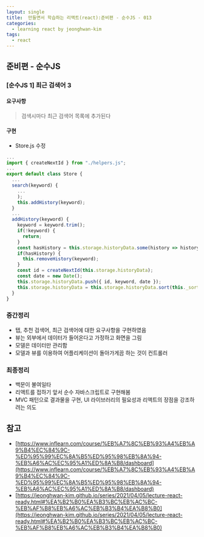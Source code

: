 ```yaml
---
layout: single
title:  만들면서 학습하는 리액트(react):준비편 - 순수JS - 013
categories: 
  - learning react by jeonghwan-kim
tags: 
  - react
---
```


## 준비편 - 순수JS

### [순수JS 1] 최근 검색어 3

#### 요구사항

> 검색시마다 최근 검색어 목록에 추가된다

#### 구현

- Store.js 수정

```javascript
...
import { createNextId } from "./helpers.js";
...
export default class Store {
  ...
  search(keyword) {
    ...
    );
    this.addHistory(keyword);
  }
  ...
  addHistory(keyword) {
    keyword = keyword.trim();
    if(!keyword) {
      return;
    }
    const hasHistory = this.storage.historyData.some(history => history.keyword === keyword);
    if(hasHistory) {
      this.removeHistory(keyword);
    }
    const id = createNextId(this.storage.historyData);
    const date = new Date();
    this.storage.historyData.push({ id, keyword, date });
    this.storage.historyData = this.storage.historyData.sort(this._sortHistory);
  }
}
```

### 중간정리

- 탭, 추천 검색어, 최근 검색어에 대한 요구사항을 구현하였음
- 뷰는 외부에서 데이터가 들어온다고 가정하고 화면을 그림
- 모델은 데이터만 관리함
- 모델과 뷰를 이용하여 어플리케이션이 돌아가게끔 하는 것이 컨트롤러

### 최종정리

- 백문이 불여일타
- 리액트를 접하기 앞서 순수 자바스크립트로 구현해봄
- MVC 패턴으로 결과물을 구현, UI 라이브러리의 필요성과 리액트의 장점을 강조하려는 의도

## 참고
- [https://www.inflearn.com/course/%EB%A7%8C%EB%93%A4%EB%A9%B4%EC%84%9C-%ED%95%99%EC%8A%B5%ED%95%98%EB%8A%94-%EB%A6%AC%EC%95%A1%ED%8A%B8/dashboard](https://www.inflearn.com/course/%EB%A7%8C%EB%93%A4%EB%A9%B4%EC%84%9C-%ED%95%99%EC%8A%B5%ED%95%98%EB%8A%94-%EB%A6%AC%EC%95%A1%ED%8A%B8/dashboard)
- [https://jeonghwan-kim.github.io/series/2021/04/05/lecture-react-ready.html#%EA%B2%B0%EA%B3%BC%EB%AC%BC-%EB%AF%B8%EB%A6%AC%EB%B3%B4%EA%B8%B0](https://jeonghwan-kim.github.io/series/2021/04/05/lecture-react-ready.html#%EA%B2%B0%EA%B3%BC%EB%AC%BC-%EB%AF%B8%EB%A6%AC%EB%B3%B4%EA%B8%B0)